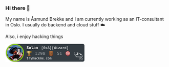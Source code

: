 ### Hi there 👋
My name is Åsmund Brekke and I am currently working as an IT-consultant in Oslo. I usually do backend and cloud stuff :cloud: 

Also, i enjoy hacking things

![tryhackme](Solan.png)
